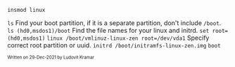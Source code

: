 `insmod linux`

`ls`
Find your boot partition, if it is a separate partition, don't include `/boot`.
`ls (hd0,msdos1)/boot`
Find the file names for your linux and initrd.
`set root=(hd0,msdos1)`
`linux /boot/vmlinuz-linux-zen root=/dev/vda1`
Specify correct root partition or uuid.
`initrd /boot/initramfs-linux-zen.img`
`boot`

<sup><sub>Written on 29-Dec-2021 by Ludovit Kramar</sub></sup>